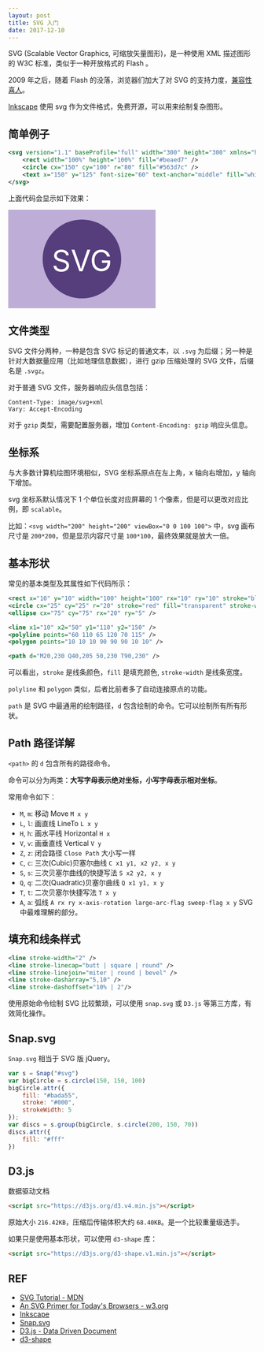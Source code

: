 ```yaml
---
layout: post
title: SVG 入门
date: 2017-12-10
---
```


SVG (Scalable Vector Graphics, 可缩放矢量图形)，是一种使用 XML 描述图形的 W3C 标准，类似于一种开放格式的 Flash 。

2009 年之后，随着 Flash 的没落，浏览器们加大了对 SVG 的支持力度，[兼容性喜人][caniuse.svg]。

[Inkscape][inkscape] 使用 svg 作为文件格式，免费开源，可以用来绘制复杂图形。

## 简单例子

```xml
<svg version="1.1" baseProfile="full" width="300" height="300" xmlns="http://www.w3.org/2000/svg">
    <rect width="100%" height="100%" fill="#beaed7" />
    <circle cx="150" cy="100" r="80" fill="#563d7c" />
    <text x="150" y="125" font-size="60" text-anchor="middle" fill="white">SVG</text>
</svg>
```

上面代码会显示如下效果：

<svg version="1.1"
     baseProfile="full"
     width="300" height="200"
     xmlns="http://www.w3.org/2000/svg">
  <rect width="100%" height="100%" fill="#beaed7" />
  <circle cx="150" cy="100" r="80" fill="#563d7c" />
  <text x="150" y="125" font-size="60" text-anchor="middle" fill="white">SVG</text>
</svg>

## 文件类型

SVG 文件分两种，一种是包含 SVG 标记的普通文本，以 `.svg` 为后缀；另一种是针对大数据量应用（比如地理信息数据），进行 gzip 压缩处理的 SVG 文件，后缀名是 `.svgz`。

对于普通 SVG 文件，服务器响应头信息包括：

```
Content-Type: image/svg+xml
Vary: Accept-Encoding
```

对于 `gzip` 类型，需要配置服务器，增加 `Content-Encoding: gzip` 响应头信息。

## 坐标系

与大多数计算机绘图环境相似，SVG 坐标系原点在左上角，x 轴向右增加，y 轴向下增加。

svg 坐标系默认情况下 1 个单位长度对应屏幕的 1 个像素，但是可以更改对应比例，即 `scalable`。

比如：`<svg width="200" height="200" viewBox="0 0 100 100">` 中，svg 画布尺寸是 `200*200`，但是显示内容尺寸是 `100*100`，最终效果就是放大一倍。

## 基本形状

常见的基本类型及其属性如下代码所示：

```xml
<rect x="10" y="10" width="100" height="100" rx="10" ry="10" stroke="black" fill="transparent" stroke-width="5" />
<circle cx="25" cy="25" r="20" stroke="red" fill="transparent" stroke-width="1" />
<ellipse cx="75" cy="75" rx="20" ry="5" />

<line x1="10" x2="50" y1="110" y2="150" />
<polyline points="60 110 65 120 70 115" />
<polygon points="10 10 10 90 90 90 10 10" />

<path d="M20,230 Q40,205 50,230 T90,230" />
```

可以看出，`stroke` 是线条颜色，`fill` 是填充颜色, `stroke-width` 是线条宽度。

`polyline` 和 `polygon` 类似，后者比前者多了自动连接原点的功能。

`path` 是 SVG 中最通用的绘制路径，`d` 包含绘制的命令。它可以绘制所有所有形状。

## Path 路径详解

`<path>` 的 `d` 包含所有的路径命令。

命令可以分为两类：**大写字母表示绝对坐标，小写字母表示相对坐标**。

常用命令如下：

- `M`, `m`: 移动 Move `M x y`
- `L`, `l`: 画直线 LineTo `L x y`
- `H`, `h`: 画水平线 Horizontal `H x`
- `V`, `v`: 画垂直线 Vertical `V y`
- `Z`, `z`: 闭合路径 `Close Path` 大小写一样
- `C`, `c`: 三次(Cubic)贝塞尔曲线 `C x1 y1, x2 y2, x y`
- `S`, `s`: 三次贝塞尔曲线的快捷写法 `S x2 y2, x y`
- `Q`, `q`: 二次(Quadratic)贝塞尔曲线 `Q x1 y1, x y`
- `T`, `t`: 二次贝塞尔快捷写法 `T x y`
- `A`, `a`: 弧线 `A rx ry x-axis-rotation large-arc-flag sweep-flag x y` SVG 中最难理解的部分。

## 填充和线条样式

```xml
<line stroke-width="2" />
<line stroke-linecap="butt | square | round" />
<line stroke-linejoin="miter | round | bevel" />
<line stroke-dasharray="5,10" />
<line stroke-dashoffset="10% | 2"/>
```

使用原始命令绘制 SVG 比较繁琐，可以使用 `snap.svg` 或 `D3.js` 等第三方库，有效简化操作。

## Snap.svg

`Snap.svg` 相当于 SVG 版 jQuery。

```javascript
var s = Snap("#svg")
var bigCircle = s.circle(150, 150, 100)
bigCircle.attr({
    fill: "#bada55",
    stroke: "#000",
    strokeWidth: 5
});
var discs = s.group(bigCircle, s.circle(200, 150, 70))
discs.attr({
    fill: "#fff"
})
```

## D3.js

数据驱动文档

```html
<script src="https://d3js.org/d3.v4.min.js"></script>
```

原始大小 `216.42KB`，压缩后传输体积大约 `68.40KB`。是一个比较重量级选手。

如果只是使用基本形状，可以使用 `d3-shape` 库：

```html
<script src="https://d3js.org/d3-shape.v1.min.js"></script>
```

## REF

- [SVG Tutorial - MDN](https://developer.mozilla.org/en-US/docs/Web/SVG/Tutorial)
- [An SVG Primer for Today's Browsers - w3.org](https://www.w3.org/Graphics/SVG/IG/resources/svgprimer.html)
- [Inkscape][inkscape]
- [Snap.svg][snap.svg]
- [D3.js - Data Driven Document][d3js]
- [d3-shape][d3-shape]

[caniuse.svg]: https://caniuse.com/#feat=svg
[inkscape]: https://inkscape.org/en/
[bezier-wiki]: https://en.wikipedia.org/wiki/B%C3%A9zier_curve
[snap.svg]: http://snapsvg.io/
[d3js]: https://d3js.org/
[d3-shape]: https://github.com/d3/d3-shape/blob/master/README.md#pie